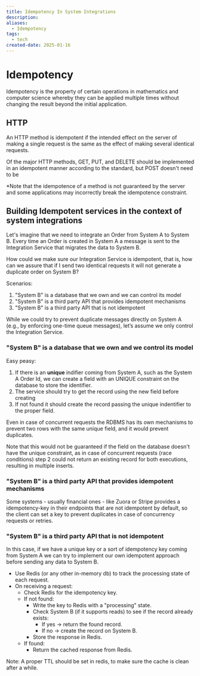 ```yaml
---
title: Idempotency In System Integrations
description: 
aliases:
  - Idempotency
tags:
  - tech
created-date: 2025-01-16
---
```



# Idempotency 

Idempotency  is the property of certain operations in mathematics and computer science whereby they can be applied multiple times without changing the result beyond the initial application.


## HTTP

An HTTP method is idempotent if the intended effect on the server of making a single request is the same as the effect of making several identical requests.


Of the major HTTP methods, GET, PUT, and DELETE should be implemented in an idempotent manner according to the standard, but POST doesn't need to be


*Note that the idempotence of a method is not guaranteed by the server and some applications may incorrectly break the idempotence constraint.


## Building Idempotent services in the context of system integrations

Let's imagine that we need to integrate an Order from System A to System B.
Every time an Order is created in System A a message is sent to the Integration Service that migrates the data to System B.

How could we make sure our Integration Service is idempotent, that is, how can we assure that if I send two identical requests it will not generate a duplicate order on System B?

Scenarios:

1. "System B" is a database that we own and we can control its model
2. "System B" is a third party API that provides idempotent mechanisms
3. "System B" is a third party API that is not idempotent

While we could try to prevent duplicate messages directly on System A (e.g., by enforcing one-time queue messages), let’s assume we only control the Integration Service.

### "System B" is a database that we own and we control its model

Easy peasy:
1. If there is an **unique** indifier coming from System A, such as the System A Order Id, we can create a field with an UNIQUE constraint on the database to store the identifier.
2. The service should try to get the record using the new field before creating
3. If not found it should create the record passing the unique indentifier to the proper field.

Even in case of concurrent requests the RDBMS has its own mechanisms to prevent two rows with the same unique field, and it would prevent duplicates. 

Note that this would not be guaranteed if the field on the database doesn't have the unique constraint, as in case of concurrent requests (race conditions) step 2 could not return an existing record for both executions, resulting in multiple inserts.


### "System B" is a third party API that provides idempotent mechanisms

Some systems - usually financial ones - like Zuora or Stripe provides a idempotency-key in their endpoints that are not idempotent by default, so the client can set a key to prevent duplicates in case of concurrency requests or retries.

### "System B" is a third party API that is not idempotent

In this case, if we have a unique key or a sort of idempotency key coming from System A we can try to implement our own idempotent approach before sending any data to System B.

- Use Redis (or any other in-memory db) to track the processing state of each request.
- On receiving a request:
    - Check Redis for the idempotency key.
    - If not found:
        - Write the key to Redis with a "processing" state.
        - Check System B (if it supports reads) to see if the record already exists:
            - If yes → return the found record.
            - If no → create the record on System B.
        - Store the response in Redis.
    - If found:
        - Return the cached response from Redis.

Note: A proper TTL should be set in redis, to make sure the cache is clean after a while.



